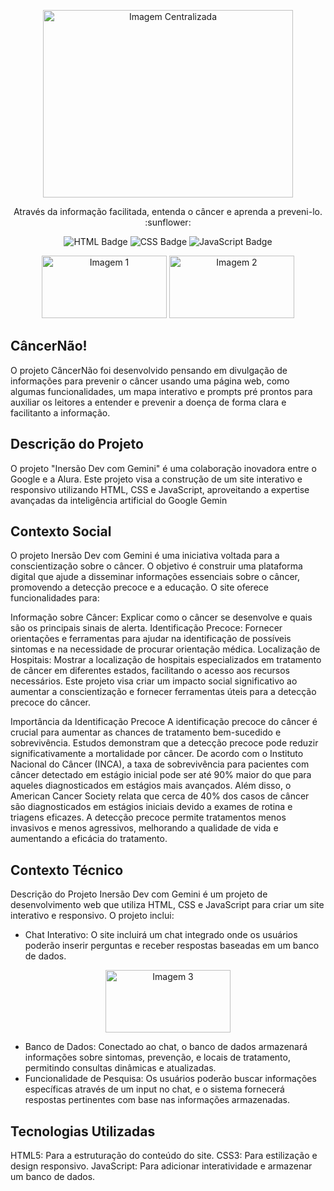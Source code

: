 <p align="center">
  <img src="https://github.com/user-attachments/assets/09e51909-f9d8-46fe-970f-c69dd07d2869" width="400" height="300" alt="Imagem Centralizada">
</p>

<p align="center">
  Através da informação facilitada, entenda o câncer e aprenda a preveni-lo. :sunflower:
</p>

<p align="center">
  <img src="https://img.shields.io/badge/HTML-239120?style=for-the-badge&logo=html5&logoColor=white" alt="HTML Badge">
  <img src="https://img.shields.io/badge/CSS-239120?&style=for-the-badge&logo=css3&logoColor=white" alt="CSS Badge">
  <img src="https://img.shields.io/badge/JavaScript-F7DF1E?style=for-the-badge&logo=javascript&logoColor=black" alt="JavaScript Badge">
</p>

<p align="center">
  <img src="https://github.com/PedroHLcordeiro/Flaseman/assets/96852030/faa08319-1122-4a7e-8fb8-77cc9136b569" width="200" height="100" alt="Imagem 1">
  <img src="https://github.com/PedroHLcordeiro/Flaseman/assets/96852030/01ac6891-f220-4481-835e-d89183fbfd76" width="200" height="100" alt="Imagem 2">
</p>

## CâncerNão! 

O projeto CâncerNão foi desenvolvido pensando em divulgação de informações para prevenir o câncer usando uma página web, como algumas funcionalidades, um mapa interativo e prompts pré prontos para auxiliar os leitores a entender e prevenir a doença de forma clara e facilitanto a informação. 


## Descrição do Projeto

O projeto "Inersão Dev com Gemini" é uma colaboração inovadora entre o Google e a Alura. Este projeto visa a construção de um site interativo e responsivo utilizando HTML, CSS e JavaScript, aproveitando a expertise avançadas da inteligência artificial do Google Gemin


## Contexto Social
O projeto Inersão Dev com Gemini é uma iniciativa voltada para a conscientização sobre o câncer. O objetivo é construir uma plataforma digital que ajude a disseminar informações essenciais sobre o câncer, promovendo a detecção precoce e a educação. O site oferece funcionalidades para:

Informação sobre Câncer: Explicar como o câncer se desenvolve e quais são os principais sinais de alerta.
Identificação Precoce: Fornecer orientações e ferramentas para ajudar na identificação de possíveis sintomas e na necessidade de procurar orientação médica.
Localização de Hospitais: Mostrar a localização de hospitais especializados em tratamento de câncer em diferentes estados, facilitando o acesso aos recursos necessários.
Este projeto visa criar um impacto social significativo ao aumentar a conscientização e fornecer ferramentas úteis para a detecção precoce do câncer.

Importância da Identificação Precoce
A identificação precoce do câncer é crucial para aumentar as chances de tratamento bem-sucedido e sobrevivência. Estudos demonstram que a detecção precoce pode reduzir significativamente a mortalidade por câncer. De acordo com o Instituto Nacional do Câncer (INCA), a taxa de sobrevivência para pacientes com câncer detectado em estágio inicial pode ser até 90% maior do que para aqueles diagnosticados em estágios mais avançados. Além disso, o American Cancer Society relata que cerca de 40% dos casos de câncer são diagnosticados em estágios iniciais devido a exames de rotina e triagens eficazes. A detecção precoce permite tratamentos menos invasivos e menos agressivos, melhorando a qualidade de vida e aumentando a eficácia do tratamento.

## Contexto Técnico
Descrição do Projeto
Inersão Dev com Gemini é um projeto de desenvolvimento web que utiliza HTML, CSS e JavaScript para criar um site interativo e responsivo. O projeto inclui:
  *   Chat Interativo: O site incluirá um chat integrado onde os usuários poderão inserir perguntas e receber respostas baseadas em um banco de dados.

<p align="center">
<img src"(https://github.com/PedroHLcordeiro/CancerNao/issues/1#issue-2512098090) width="200" height="100" alt="Imagem 3">
</p>


  *   Banco de Dados: Conectado ao chat, o banco de dados armazenará informações sobre sintomas, prevenção, e locais de tratamento, permitindo consultas dinâmicas e atualizadas.
  *   Funcionalidade de Pesquisa: Os usuários poderão buscar informações específicas através de um input no chat, e o sistema fornecerá respostas pertinentes com base nas informações armazenadas.

## Tecnologias Utilizadas
HTML5: Para a estruturação do conteúdo do site.
CSS3: Para estilização e design responsivo.
JavaScript: Para adicionar interatividade e armazenar um banco de dados.
